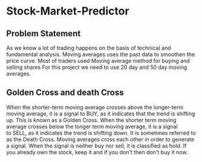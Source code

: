 # Stock-Market-Predictor
<h2>Problem Statement</h2>
As we know a lot of trading happens on the basis of technical and fundamental analysis.
Moving averages uses the past data to smoothen the price curve.
Most of traders used Moving average method for buying and selling shares
For this project we need to use 20 day and 50 day moving averages.

<h2> Golden Cross and death Cross</h2>
When the shorter-term moving average crosses above the longer-term moving average, it is a signal to BUY, as it indicates that the trend is shifting up. This is known as a Golden Cross.
When the shorter term moving average crosses below the longer term moving average, it is a signal to SELL, as it indicates the trend is shifting down. It is sometimes referred to as the Death Cross.
Moving averages cross each other in order to generate a signal.
When the signal is neither buy nor sell, it is classified as hold. If you already own the stock, keep it and if you don't then don't buy it now.
